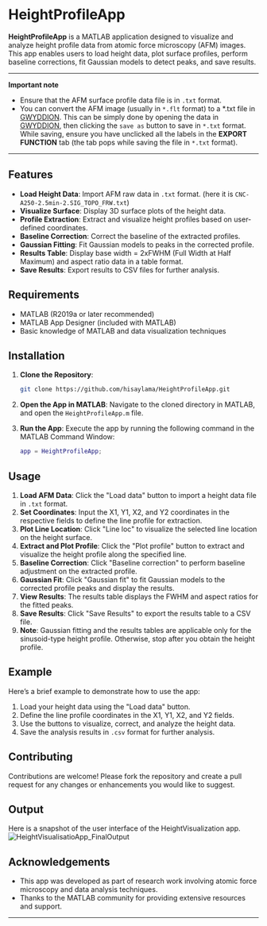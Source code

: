 # HeightProfileApp

**HeightProfileApp** is a MATLAB application designed to visualize and analyze height profile data from atomic force microscopy (AFM) images. This app enables users to load height data, plot surface profiles, perform baseline corrections, fit Gaussian models to detect peaks, and save results. 

---

**Important note**
- Ensure that the AFM surface profile data file is in `.txt` format.
- You can convert the AFM image (usually in `*.flt` format) to a *.txt file in [GWYDDION](http://gwyddion.net/). This can be simply done by opening the data in [GWYDDION](http://gwyddion.net/), then clicking the `save as` button to save in `*.txt` format. 
While saving, ensure you have unclicked all the labels in the **EXPORT FUNCTION** tab (the tab pops while saving the file in `*.txt` format).

---

## Features
- **Load Height Data**: Import AFM raw data in `.txt` format. (here it is `CNC-A250-2.5min-2.SIG_TOPO_FRW.txt`)
- **Visualize Surface**: Display 3D surface plots of the height data.
- **Profile Extraction**: Extract and visualize height profiles based on user-defined coordinates.
- **Baseline Correction**: Correct the baseline of the extracted profiles.
- **Gaussian Fitting**: Fit Gaussian models to peaks in the corrected profile.
- **Results Table**: Display base width = 2xFWHM (Full Width at Half Maximum) and aspect ratio data in a table format.
- **Save Results**: Export results to CSV files for further analysis.

## Requirements

- MATLAB (R2019a or later recommended)
- MATLAB App Designer (included with MATLAB)
- Basic knowledge of MATLAB and data visualization techniques


## Installation

1. **Clone the Repository**:
   ```bash
   git clone https://github.com/hisaylama/HeightProfileApp.git
   ```


2. **Open the App in MATLAB**:
   Navigate to the cloned directory in MATLAB, and open the `HeightProfileApp.m` file.

3. **Run the App**:
   Execute the app by running the following command in the MATLAB Command Window:
   ```matlab
   app = HeightProfileApp;
   ```

## Usage

1. **Load AFM Data**: Click the "Load data" button to import a height data file in `.txt` format.
2. **Set Coordinates**: Input the X1, Y1, X2, and Y2 coordinates in the respective fields to define the line profile for extraction.
3. **Plot Line Location**: Click "Line loc" to visualize the selected line location on the height surface.
4. **Extract and Plot Profile**: Click the "Plot profile" button to extract and visualize the height profile along the specified line.
5. **Baseline Correction**: Click "Baseline correction" to perform baseline adjustment on the extracted profile.
6. **Gaussian Fit**: Click "Gaussian fit" to fit Gaussian models to the corrected profile peaks and display the results.
7. **View Results**: The results table displays the FWHM and aspect ratios for the fitted peaks.
8. **Save Results**: Click "Save Results" to export the results table to a CSV file.
9. **Note**: Gaussian fitting and the results tables are applicable only for the sinusoid-type height profile. Otherwise, stop after you obtain the height profile.

## Example

Here’s a brief example to demonstrate how to use the app:
1. Load your height data using the "Load data" button.
2. Define the line profile coordinates in the X1, Y1, X2, and Y2 fields.
3. Use the buttons to visualize, correct, and analyze the height data.
4. Save the analysis results in `.csv` format for further analysis.

## Contributing

Contributions are welcome! Please fork the repository and create a pull request for any changes or enhancements you would like to suggest.

## Output 
Here is a snapshot of the user interface of the HeightVisualization app.
![HeightVisualisatioApp_FinalOutput](https://github.com/user-attachments/assets/a588fdb4-2f92-4239-87ef-a7377fecc0e7)

## Acknowledgements

- This app was developed as part of research work involving atomic force microscopy and data analysis techniques.
- Thanks to the MATLAB community for providing extensive resources and support.

---

